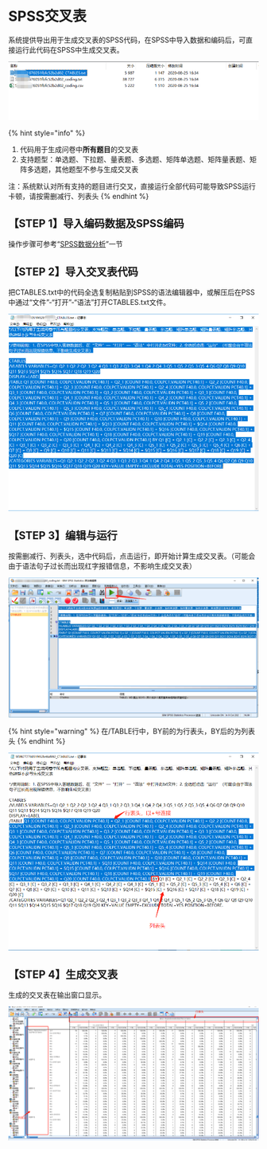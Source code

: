 # SPSS交叉表

系统提供导出用于生成交叉表的SPSS代码，在SPSS中导入数据和编码后，可直接运行此代码在SPSS中生成交叉表。

![导出编码数据-交叉表](<../../../.gitbook/assets/image (508).png>)

{% hint style="info" %}
1. 代码用于生成问卷中**所有题目**的交叉表
2. 支持题型：单选题、下拉题、量表题、多选题、矩阵单选题、矩阵量表题、矩阵多选题，其他题型不参与生成交叉表

注：系统默认对所有支持的题目进行交叉，直接运行全部代码可能导致SPSS运行卡顿，请按需删减行、列表头
{% endhint %}

## 【STEP 1】导入编码数据及SPSS编码

操作步骤可参考“[SPSS数据分析](../../../cao-zuo-zhi-yin/xia-zai-shu-ju/spss-shu-ju-fen-xi.md)”一节

## 【STEP 2】导入交叉表代码

把CTABLES.txt中的代码全选复制粘贴到SPSS的语法编辑器中，或解压后在PSS中通过“文件”-“打开”-“语法”打开CTABLES.txt文件。

![CTABLES.txt中的代码](<../../../.gitbook/assets/image (366).png>)

## 【STEP 3】编辑与运行

按需删减行、列表头，选中代码后，点击运行，即开始计算生成交叉表。（可能会由于语法句子过长而出现红字报错信息，不影响生成交叉表）

![运行交叉表代码](<../../../.gitbook/assets/image (349).png>)

{% hint style="warning" %}
在/TABLE行中，BY前的为行表头，BY后的为列表头
{% endhint %}

![行、列表头示例](<../../../.gitbook/assets/image (50).png>)

## 【STEP 4】生成交叉表

生成的交叉表在输出窗口显示。

![生成交叉表](<../../../.gitbook/assets/image (583).png>)

